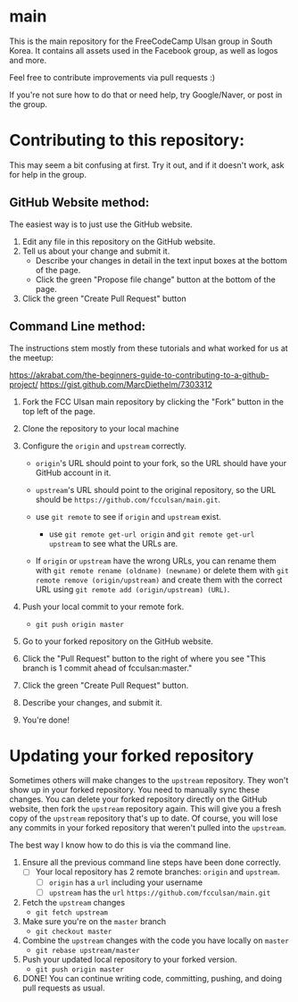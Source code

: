 # main

This is the main repository for the FreeCodeCamp Ulsan group in South Korea. It contains all assets used in the Facebook group, as well as logos and more.

Feel free to contribute improvements via pull requests :)

If you're not sure how to do that or need help, try Google/Naver, or post in the group.

# Contributing to this repository:

This may seem a bit confusing at first. Try it out, and if it doesn't work, ask for help in the group.

## GitHub Website method:

The easiest way is to just use the GitHub website.

1. Edit any file in this repository on the GitHub website.
2. Tell us about your change and submit it.
   - Describe your changes in detail in the text input boxes at the bottom of the page.
   - Click the green "Propose file change" button at the bottom of the page.
3. Click the green "Create Pull Request" button

## Command Line method:

The instructions stem mostly from these tutorials and what worked for us at the meetup:

https://akrabat.com/the-beginners-guide-to-contributing-to-a-github-project/
https://gist.github.com/MarcDiethelm/7303312

1. Fork the FCC Ulsan main repository by clicking the "Fork" button in the top left of the page.
2. Clone the repository to your local machine
3. Configure the `origin` and `upstream` correctly.

   - `origin`'s URL should point to your fork, so the URL should have your GitHub account in it.
   - `upstream`'s URL should point to the original repository, so the URL should be `https://github.com/fcculsan/main.git`.
   - use `git remote` to see if `origin` and `upstream` exist.

     - use `git remote get-url origin` and `git remote get-url upstream` to see what the URLs are.

   - If `origin` or `upstream` have the wrong URLs, you can rename them with `git remote rename (oldname) (newname)` or delete them with `git remote remove (origin/upstream)` and create them with the correct URL using `git remote add (origin/upstream) (URL)`.

4. Push your local commit to your remote fork.
   - `git push origin master`
5. Go to your forked repository on the GitHub website.
6. Click the "Pull Request" button to the right of where you see "This branch is 1 commit ahead of fcculsan:master."
7. Click the green "Create Pull Request" button.
8. Describe your changes, and submit it.
9. You're done!

# Updating your forked repository

Sometimes others will make changes to the `upstream` repository. They won't show up in your forked repository. You need to manually sync these changes. You can delete your forked repository directly on the GitHub website, then fork the `upstream` repository again. This will give you a fresh copy of the `upstream` repository that's up to date. Of course, you will lose any commits in your forked repository that weren't pulled into the `upstream`.

The best way I know how to do this is via the command line.

1. Ensure all the previous command line steps have been done correctly.
   - [ ] Your local repository has 2 remote branches: `origin` and `upstream`.
     - [ ] `origin` has a `url` including your username
     - [ ] `upstream` has the `url` `https://github.com/fcculsan/main.git`
2. Fetch the `upstream` changes
   - `git fetch upstream`
3. Make sure you're on the `master` branch
   - `git checkout master`
4. Combine the `upstream` changes with the code you have locally on `master`
   - `git rebase upstream/master`
5. Push your updated local repository to your forked version.
   - `git push origin master`
6. DONE! You can continue writing code, committing, pushing, and doing pull requests as usual.
